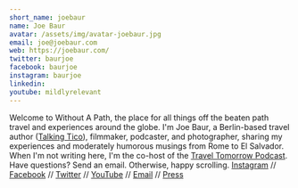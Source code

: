 ```yaml
---
short_name: joebaur
name: Joe Baur
avatar: /assets/img/avatar-joebaur.jpg
email: joe@joebaur.com
web: https://joebaur.com/
twitter: baurjoe
facebook: baurjoe
instagram: baurjoe
linkedin: 
youtube: mildlyrelevant
---
```

Welcome to Without A Path, the place for all things off the beaten path travel and experiences around the globe. I'm Joe Baur, a Berlin-based travel author ([Talking Tico](https://joebaur.com/talking-tico-costa-rica-travel-book/)), filmmaker, podcaster, and photographer, sharing my experiences and moderately humorous musings from Rome to El Salvador. When I'm not writing here, I'm the co-host of the [Travel Tomorrow Podcast](https://traveltomorrowpod.com/). Have questions? Send an email. Otherwise, happy scrolling. [Instagram](https://instagram.com/BaurJoe) // [Facebook](https://www.facebook.com/BaurJoe) // [Twitter](https://twitter.com/BaurJoe) // [YouTube](http://www.youtube.com/user/MildlyRelevant/) // [Email](mailto:joe@joebaur.com) // [Press](https://joebaur.com/about/)